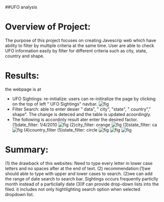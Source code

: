 ##UFO analysis

# Overview of Project:
The purpose of this project focuses on creating Javescrip web which have ability to filter by multiple criteria at the same time. User are able to check UFO information easily by filter for different criteria such as city, state, country and shape. 

# Results:
the webpage is at 
* UFO Sightings: re-initialize: users can re-initiralize the page by clicking  on the top of left " UFO Sightings" navbar.
![fig]()
* Filter Search: able to enter desier " data", " city", "state", " country"," shape". The change is deteced and the table is updated acoordingly. 
* The following is accordinly result ater enter the desired factor.
 (1)date_filter: 1/4/2010 
![fig]()
 (2)city_filter: orange
![fig]()
 (3)state_filter: ca
![fig]()
 (4)country_filter
 (5)state_filter: circle
![fig]()
![fig]()
![fig]()

# Summary:
(1) the drawback of this websites: Need to type every letter in lower case letters and no spaces after at the end of text. 
(2) recommendation:(1)we should able to type with upper and lower cases to search.
                   (2)we can add the range of date search to search bar. Sightings occurs frequently particlly month instead of a particilally date 
				   (3)If can provide drop-down lists into the filed. it includes not only hightlighting search option when selected dropdown list. 
				   
			